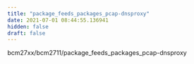 ```yaml
---
title: "package_feeds_packages_pcap-dnsproxy"
date: 2021-07-01 08:44:55.136941
hidden: false
draft: false
---
```


bcm27xx/bcm2711/package_feeds_packages_pcap-dnsproxy

